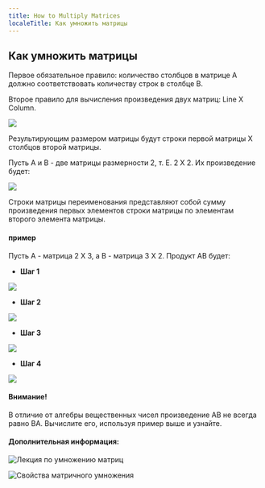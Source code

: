 ```yaml
---
title: How to Multiply Matrices
localeTitle: Как умножить матрицы
---
```

## Как умножить матрицы

Первое обязательное правило: количество столбцов в матрице A должно соответствовать количеству строк в столбце B.

Второе правило для вычисления произведения двух матриц: Line X Column.

![](https://upload.wikimedia.org/wikipedia/commons/thumb/e/e1/Matrix_multiplication_principle.svg/320px-Matrix_multiplication_principle.svg.png)

Результирующим размером матрицы будут строки первой матрицы X столбцов второй матрицы.

Пусть A и B - две матрицы размерности 2, т. Е. 2 ​​X 2. Их произведение будет:

![](http://www.i-programmer.info/images/stories/News/2011/DEC/A/matrix1.jpg)

Строки матрицы переименования представляют собой сумму произведения первых элементов строки матрицы по элементам второго элемента матрицы.

#### пример

Пусть A - матрица 2 X 3, а B - матрица 3 X 2. Продукт AB будет:

*   **Шаг 1**

![](http://www.mathportal.org/linear-algebra/matrices/matrix-operations_files/12.gif)

*   **Шаг 2**

![](http://www.mathportal.org/linear-algebra/matrices/matrix-operations_files/13.gif)

*   **Шаг 3**

![](http://www.mathportal.org/linear-algebra/matrices/matrix-operations_files/14.gif)

*   **Шаг 4**

![](http://www.mathportal.org/linear-algebra/matrices/matrix-operations_files/15.gif)

#### Внимание!

В отличие от алгебры вещественных чисел произведение AB не всегда равно BA. Вычислите его, используя пример выше и узнайте.

#### Дополнительная информация:

![Лекция по умножению матриц](https://www.khanacademy.org/math/precalculus/precalc-matrices/multiplying-matrices-by-matrices/v/matrix-multiplication-intro)

![Свойства матричного умножения](https://www.khanacademy.org/math/precalculus/precalc-matrices/properties-of-matrix-multiplication/a/properties-of-matrix-multiplication)